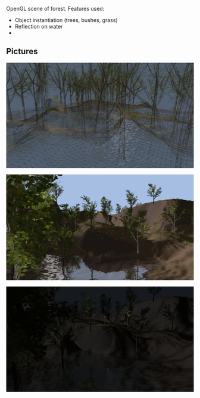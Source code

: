 OpenGL scene of forest. Features used:
- Object instantiation (trees, bushes, grass)
- Reflection on water
- 
 
## Pictures

![Screenshot 1](media/sc0001.jpg)

![Screenshot 2](media/sc0002.jpg)

![Screenshot 3](media/sc0003.jpg)